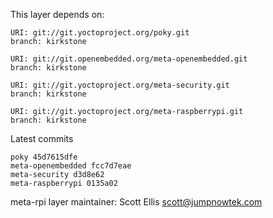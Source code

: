 This layer depends on:

    URI: git://git.yoctoproject.org/poky.git
    branch: kirkstone

    URI: git://git.openembedded.org/meta-openembedded.git
    branch: kirkstone

    URI: git://git.yoctoproject.org/meta-security.git
    branch: kirkstone

    URI: git://git.yoctoproject.org/meta-raspberrypi.git
    branch: kirkstone

Latest commits

    poky 45d7615dfe
    meta-openembedded fcc7d7eae
    meta-security d3d8e62
    meta-raspberrypi 0135a02

meta-rpi layer maintainer: Scott Ellis <scott@jumpnowtek.com>
